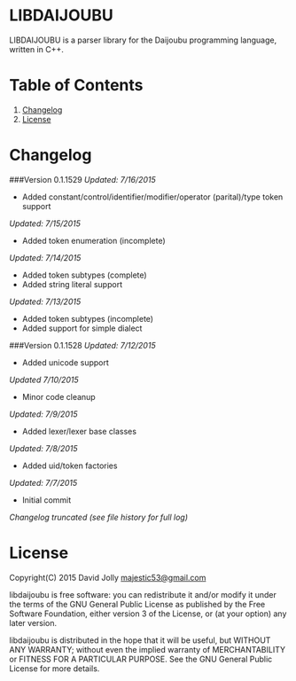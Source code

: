 LIBDAIJOUBU
===========

LIBDAIJOUBU is a parser library for the Daijoubu programming language, written in C++.

Table of Contents
=================

1. [Changelog](https://github.com/majestic53/libdaijoubu#changelog)
2. [License](https://github.com/majestic53/libdaijoubu#license)

Changelog
=========

###Version 0.1.1529
*Updated: 7/16/2015*

* Added constant/control/identifier/modifier/operator (parital)/type token support

*Updated: 7/15/2015*

* Added token enumeration (incomplete)

*Updated: 7/14/2015*

* Added token subtypes (complete)
* Added string literal support

*Updated: 7/13/2015*

* Added token subtypes (incomplete)
* Added support for simple dialect

###Version 0.1.1528
*Updated: 7/12/2015*

* Added unicode support

*Updated 7/10/2015*

* Minor code cleanup

*Updated: 7/9/2015*

* Added lexer/lexer base classes

*Updated: 7/8/2015*

* Added uid/token factories

*Updated: 7/7/2015*

* Initial commit

*Changelog truncated (see file history for full log)*

License
======

Copyright(C) 2015 David Jolly <majestic53@gmail.com>

libdaijoubu is free software: you can redistribute it and/or modify
it under the terms of the GNU General Public License as published by
the Free Software Foundation, either version 3 of the License, or
(at your option) any later version.

libdaijoubu is distributed in the hope that it will be useful,
but WITHOUT ANY WARRANTY; without even the implied warranty of
MERCHANTABILITY or FITNESS FOR A PARTICULAR PURPOSE.  See the
GNU General Public License for more details.
